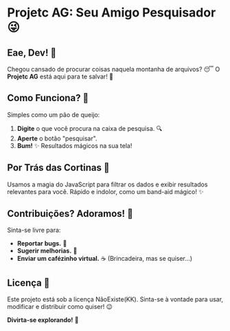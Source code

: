 # Projetc AG: Seu Amigo Pesquisador 😜

## Eae, Dev! 👋

Chegou cansado de procurar coisas naquela montanha de arquivos? 😴 O **Projetc AG** está aqui para te salvar! 🎉

## Como Funciona? 🤔

Simples como um pão de queijo:

1. **Digite** o que você procura na caixa de pesquisa. 🔍
2. **Aperte** o botão "pesquisar".  
3. **Bum!** ✨ Resultados mágicos na sua tela!

## Por Trás das Cortinas 🧰

Usamos a magia do JavaScript para filtrar os dados e exibir resultados relevantes para você. Rápido e indolor, como um band-aid mágico! ✨

## Contribuições? Adoramos! 💖

Sinta-se livre para:

* **Reportar bugs.** 🐛
* **Sugerir melhorias.** 🚀
* **Enviar um cafézinho virtual.** ☕ (Brincadeira, mas se quiser...)

## Licença 📜

Este projeto está sob a licença NãoExiste(KK). Sinta-se à vontade para usar, modificar e distribuir como quiser! 😉

**Divirta-se explorando!** 🚀